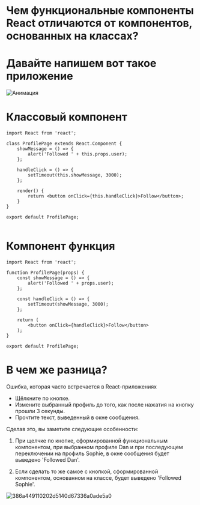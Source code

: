 # Чем функциональные компоненты React отличаются от компонентов, основанных на классах?

# Давайте напишем вот такое приложение 

![Анимация](https://user-images.githubusercontent.com/16369478/121025279-aa939380-c7ad-11eb-9221-f4fca023710e.gif)

# Классовый компонент

```
import React from 'react';

class ProfilePage extends React.Component {
    showMessage = () => {
        alert('Followed ' + this.props.user);
    };

    handleClick = () => {
        setTimeout(this.showMessage, 3000);
    };

    render() {
        return <button onClick={this.handleClick}>Follow</button>;
    }
}

export default ProfilePage;


```

# Компонент функция

```
import React from 'react';

function ProfilePage(props) {
    const showMessage = () => {
        alert('Followed ' + props.user);
    };

    const handleClick = () => {
        setTimeout(showMessage, 3000);
    };

    return (
        <button onClick={handleClick}>Follow</button>
    );
}

export default ProfilePage;

```

# В чем же разница?

Ошибка, которая часто встречается в React-приложениях

- Щёлкните по кнопке.
- Измените выбранный профиль до того, как после нажатия на кнопку прошли 3 секунды.
- Прочтите текст, выведенный в окне сообщения.

Сделав это, вы заметите следующие особенности:

1. При щелчке по кнопке, сформированной функциональным компонентом, при выбранном профиле Dan и при последующем переключении на профиль Sophie, в окне сообщения будет выведено 'Followed Dan'.

2. Если сделать то же самое с кнопкой, сформированной компонентом, основанном на классе, будет выведено 'Followed Sophie'.

![386a449110202d5140d67336a0ade5a0](https://user-images.githubusercontent.com/16369478/121025687-1a098300-c7ae-11eb-9219-ae7694e9e877.gif)

